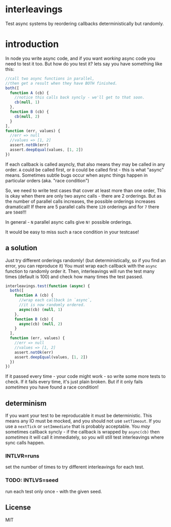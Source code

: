 # interleavings

Test async systems by reordering callbacks 
deterministically but randomly.

# introduction

In node you write async code, and if you want *working* async
code you need to test it too. But how do you test it?
lets say you have something like this:

``` js
//call two async functions in parallel,
//then get a result when they have BOTH finished.
both([
  function A (cb) {
    //notice this calls back syncly - we'll get to that soon.
    cb(null, 1)
  },
  function B (cb) {
    cb(null, 2)
  }
],
function (err, values) {
  //err => null
  //values => [1, 2]
  assert.notOk(err)
  assert.deepEqual(values, [1, 2])
})
```
If each callback is called asyncly, that also means they may be called in any order.
`A` could be called first, or `B` could be called first - this is what "async" means.
Sometimes subtle bugs occur when async things happen in particular orders (aka. "race condition")

So, we need to write test cases that cover at least more than one order,
This is okay when there are only two async calls - there are 2 orderings.
But as the number of parallel calls increases, the possible orderings increases
dramaticall! If there are 5 parallel calls there `120` orderings and
for `7` there are `5040`!!!

In general - `N` parallel async calls give `N!` possible orderings.

It would be easy to miss such a race condition in your testcase!

## a solution

Just try different orderings randomly!
(but deterministically, so if you find an error, you can reproduce it)
You must wrap each callback with the `async` function to randomly
order it. Then, interleavings will run the test many times (default is 100)
and check how many times the test passed.

``` js
interleavings.test(function (async) {
  both([
    function A (cb) {
      //wrap each callback in `async`,
      //it is now randomly ordered.
      async(cb) (null, 1)
    },
    function B (cb) {
      async(cb) (null, 2)
    }
  ],
  function (err, values) {
    //err => null
    //values => [1, 2]
    assert.notOk(err)
    assert.deepEqual(values, [1, 2])
  })
})
```

If it passed every time - your code might work -
so write some more tests to check.
If it fails every time, it's just plain broken.
But if it only fails *sometimes* you have found a race condition!

## determinism

If you want your test to be reproducable it must be deterministic.
This means any IO must be mocked, and you should not use `setTimeout`.
If you use a `nextTick` or `setImmediate` that is probably acceptable.
You _may_ sometimes callback syncly - if the callback is wrapped
by `async(cb)` then *sometimes* it will call it immediately,
so you will still test interleavings where sync calls happen.

### INTLVR=runs

set the number of times to try different interleavings for each test.

### TODO: INTLVS=seed

run each test only once - with the given seed.

## License

MIT
